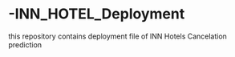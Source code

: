 # -INN_HOTEL_Deployment
this repository contains deployment file of INN Hotels Cancelation prediction
